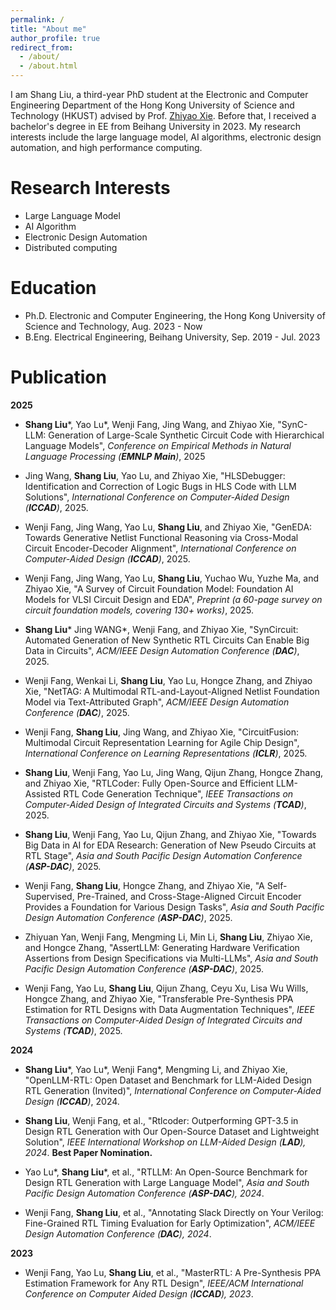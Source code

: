 ```yaml
---
permalink: /
title: "About me"
author_profile: true
redirect_from: 
  - /about/
  - /about.html
---
```


I am Shang Liu, a third-year PhD student at the Electronic and Computer Engineering Department of the Hong Kong University of Science and Technology (HKUST) advised by Prof. [Zhiyao Xie](https://zhiyaoxie.com/). Before that, I received a bachelor's degree in EE from Beihang University in 2023. My research interests include the large language model, AI algorithms, electronic design automation, and high performance computing. 

Research Interests
======
 * Large Language Model
 * AI Algorithm
 * Electronic Design Automation
 * Distributed computing

Education
======
 * Ph.D. Electronic and Computer Engineering, the Hong Kong University of Science and Technology, Aug. 2023 - Now
 * B.Eng. Electrical Engineering, Beihang University, Sep. 2019 - Jul. 2023

Publication
======

**2025**

* **Shang Liu**\*, Yao Lu\*, Wenji Fang, Jing Wang, and Zhiyao Xie, "SynC-LLM: Generation of Large-Scale Synthetic Circuit Code with Hierarchical Language Models", *Conference on Empirical Methods in Natural Language Processing (**EMNLP Main**)*, 2025

* Jing Wang, **Shang Liu**, Yao Lu, and Zhiyao Xie, "HLSDebugger: Identification and Correction of Logic Bugs in HLS Code with LLM Solutions", *International Conference on Computer-Aided Design (**ICCAD**)*, 2025.

* Wenji Fang, Jing Wang, Yao Lu, **Shang Liu**, and Zhiyao Xie, "GenEDA: Towards Generative Netlist Functional Reasoning via Cross-Modal Circuit Encoder-Decoder Alignment", *International Conference on Computer-Aided Design (**ICCAD**)*, 2025.

* Wenji Fang, Jing Wang, Yao Lu, **Shang Liu**, Yuchao Wu, Yuzhe Ma, and Zhiyao Xie, "A Survey of Circuit Foundation Model: Foundation AI Models for VLSI Circuit Design and EDA", *Preprint (a 60-page survey on circuit foundation models, covering 130+ works)*, 2025.

* **Shang Liu**\* Jing WANG\*, Wenji Fang, and Zhiyao Xie, "SynCircuit: Automated Generation of New Synthetic RTL Circuits Can Enable Big Data in Circuits", *ACM/IEEE Design Automation Conference (**DAC**)*, 2025.

* Wenji Fang, Wenkai Li, **Shang Liu**, Yao Lu, Hongce Zhang, and Zhiyao Xie, "NetTAG: A Multimodal RTL-and-Layout-Aligned Netlist Foundation Model via Text-Attributed Graph", *ACM/IEEE Design Automation Conference (**DAC**)*, 2025.

* Wenji Fang, **Shang Liu**, Jing Wang, and Zhiyao Xie, "CircuitFusion: Multimodal Circuit Representation Learning for Agile Chip Design", *International Conference on Learning Representations (**ICLR**)*, 2025.

* **Shang Liu**, Wenji Fang, Yao Lu, Jing Wang, Qijun Zhang, Hongce Zhang, and Zhiyao Xie, "RTLCoder: Fully Open-Source and Efficient LLM-Assisted RTL Code Generation Technique", *IEEE Transactions on Computer-Aided Design of Integrated Circuits and Systems (**TCAD**)*, 2025.

* **Shang Liu**, Wenji Fang, Yao Lu, Qijun Zhang, and Zhiyao Xie, "Towards Big Data in AI for EDA Research: Generation of New Pseudo Circuits at RTL Stage", *Asia and South Pacific Design Automation Conference (**ASP-DAC**)*, 2025.

* Wenji Fang, **Shang Liu**, Hongce Zhang, and Zhiyao Xie, "A Self-Supervised, Pre-Trained, and Cross-Stage-Aligned Circuit Encoder Provides a Foundation for Various Design Tasks", *Asia and South Pacific Design Automation Conference (**ASP-DAC**)*, 2025.

* Zhiyuan Yan, Wenji Fang, Mengming Li, Min Li, **Shang Liu**, Zhiyao Xie, and Hongce Zhang, "AssertLLM: Generating Hardware Verification Assertions from Design Specifications via Multi-LLMs", *Asia and South Pacific Design Automation Conference (**ASP-DAC**)*, 2025.

* Wenji Fang, Yao Lu, **Shang Liu**, Qijun Zhang, Ceyu Xu, Lisa Wu Wills, Hongce Zhang, and Zhiyao Xie, "Transferable Pre-Synthesis PPA Estimation for RTL Designs with Data Augmentation Techniques", *IEEE Transactions on Computer-Aided Design of Integrated Circuits and Systems (**TCAD**)*, 2025.

**2024**

* **Shang Liu**\*, Yao Lu\*, Wenji Fang\*, Mengming Li, and Zhiyao Xie, "OpenLLM-RTL: Open Dataset and Benchmark for LLM-Aided Design RTL Generation (Invited)", *International Conference on Computer-Aided Design (**ICCAD**)*, 2024.

* **Shang Liu**, Wenji Fang, et al., "Rtlcoder: Outperforming GPT-3.5 in Design RTL Generation with Our Open-Source Dataset and Lightweight Solution", *IEEE International Workshop on LLM-Aided Design (**LAD**), 2024*. **Best Paper Nomination.** 

* Yao Lu\*, **Shang Liu**\*, et al., "RTLLM: An Open-Source Benchmark for Design RTL Generation with Large Language Model", *Asia and South Pacific Design Automation Conference (**ASP-DAC**), 2024*.


* Wenji Fang, **Shang Liu**, et al., "Annotating Slack Directly on Your Verilog: Fine-Grained RTL Timing Evaluation for Early Optimization", *ACM/IEEE Design Automation Conference (**DAC**), 2024*.

**2023**

* Wenji Fang, Yao Lu, **Shang Liu**, et al., "MasterRTL: A Pre-Synthesis PPA Estimation Framework for Any RTL Design", *IEEE/ACM International Conference on Computer Aided Design (**ICCAD**), 2023*.
